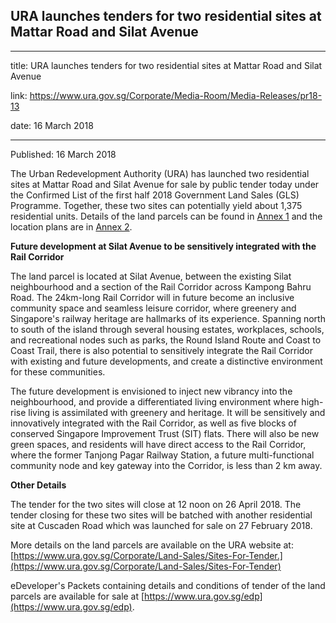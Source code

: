 ## URA launches tenders for two residential sites at Mattar Road and Silat Avenue
---
title: URA launches tenders for two residential sites at Mattar Road and Silat Avenue

link: https://www.ura.gov.sg/Corporate/Media-Room/Media-Releases/pr18-13

date: 16 March 2018

---

Published: 16 March 2018

The Urban Redevelopment Authority (URA) has launched two residential sites at Mattar Road and Silat Avenue for sale by public tender today under the Confirmed List of the first half 2018 Government Land Sales (GLS) Programme. Together, these two sites can potentially yield about 1,375 residential units. Details of the land parcels can be found in [Annex 1](https://www.ura.gov.sg/-/media/Corporate/Media-Room/2018/Mar/pr18-13a.pdf) and the location plans are in [Annex 2](https://www.ura.gov.sg/-/media/Corporate/Media-Room/2018/Mar/pr18-13b.pdf).  
  
**Future development at Silat Avenue to be sensitively integrated with the Rail Corridor**  
  
The land parcel is located at Silat Avenue, between the existing Silat neighbourhood and a section of the Rail Corridor across Kampong Bahru Road. The 24km-long Rail Corridor will in future become an inclusive community space and seamless leisure corridor, where greenery and Singapore's railway heritage are hallmarks of its experience. Spanning north to south of the island through several housing estates, workplaces, schools, and recreational nodes such as parks, the Round Island Route and Coast to Coast Trail, there is also potential to sensitively integrate the Rail Corridor with existing and future developments, and create a distinctive environment for these communities.   
  
The future development is envisioned to inject new vibrancy into the neighbourhood, and provide a differentiated living environment where high-rise living is assimilated with greenery and heritage. It will be sensitively and innovatively integrated with the Rail Corridor, as well as five blocks of conserved Singapore Improvement Trust (SIT) flats. There will also be new green spaces, and residents will have direct access to the Rail Corridor, where the former Tanjong Pagar Railway Station, a future multi-functional community node and key gateway into the Corridor, is less than 2 km away.  
  
**Other Details**  
  
The tender for the two sites will close at 12 noon on 26 April 2018. The tender closing for these two sites will be batched with another residential site at Cuscaden Road which was launched for sale on 27 February 2018.  
  
More details on the land parcels are available on the URA website at:  
[https://www.ura.gov.sg/Corporate/Land-Sales/Sites-For-Tender.](https://www.ura.gov.sg/Corporate/Land-Sales/Sites-For-Tender)  
  
eDeveloper's Packets containing details and conditions of tender of the land parcels are available for sale at [https://www.ura.gov.sg/edp](https://www.ura.gov.sg/edp).